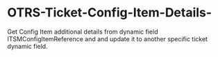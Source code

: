 # OTRS-Ticket-Config-Item-Details-
Get Config Item additional details from dynamic field ITSMConfigItemReference and and update it to another specific ticket dynamic field. 
